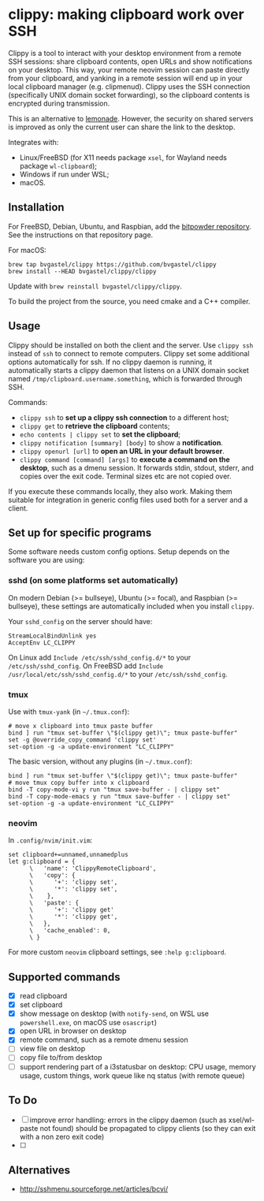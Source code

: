 # clippy: making clipboard work over SSH

Clippy is a tool to interact with your desktop environment from a remote SSH sessions: share clipboard contents, open URLs and show notifications on your desktop. This way, your remote neovim session can paste directly from your clipboard, and yanking in a remote session will end up in your local clipboard manager (e.g. clipmenud). Clippy uses the SSH connection (specifically UNIX domain socket forwarding), so the clipboard contents is encrypted during transmission.

This is an alternative to [lemonade](https://github.com/lemonade-command/lemonade). However, the security on shared servers is improved as only the current user can share the link to the desktop.

Integrates with:
- Linux/FreeBSD (for X11 needs package `xsel`, for Wayland needs package `wl-clipboard`);
- Windows if run under WSL;
- macOS.

## Installation
For FreeBSD, Debian, Ubuntu, and Raspbian, add the [bitpowder repository](https://bitpowder.com:2443/bitpowder/repo). See the instructions on that repository page.

For macOS:
```
brew tap bvgastel/clippy https://github.com/bvgastel/clippy
brew install --HEAD bvgastel/clippy/clippy
```
Update with `brew reinstall bvgastel/clippy/clippy`.


To build the project from the source, you need cmake and a C++ compiler.

## Usage

Clippy should be installed on both the client and the server. Use `clippy ssh` instead of `ssh` to connect to remote computers. Clippy set some additional options automatically for ssh.
If no clippy daemon is running, it automatically starts a clippy daemon that listens on a UNIX domain socket named `/tmp/clipboard.username.something`, which is forwarded through SSH.

Commands:
- `clippy ssh` to **set up a clippy ssh connection** to a different host;
- `clippy get` to **retrieve the clipboard** contents;
- `echo contents | clippy set` to **set the clipboard**;
- `clippy notification [summary] [body]` to show a **notification**.
- `clippy openurl [url]` to **open an URL in your default browser**.
- `clippy command [command] [args]` to **execute a command on the desktop**, such as a dmenu session. It forwards stdin, stdout, stderr, and copies over the exit code. Terminal sizes etc are not copied over.

If you execute these commands locally, they also work. Making them suitable for integration in generic config files used both for a server and a client.

## Set up for specific programs

Some software needs custom config options. Setup depends on the software you are using:

### sshd (on some platforms set automatically)

On modern Debian (>= bullseye), Ubuntu (>= focal), and Raspbian (>= bullseye), these settings are automatically included when you install `clippy`. 

Your `sshd_config` on the server should have:
```
StreamLocalBindUnlink yes
AcceptEnv LC_CLIPPY
```

On Linux add `Include /etc/ssh/sshd_config.d/*` to your `/etc/ssh/sshd_config`.
On FreeBSD add `Include /usr/local/etc/ssh/sshd_config.d/*` to your `/etc/ssh/sshd_config`.

### tmux
Use with `tmux-yank` (in `~/.tmux.conf`):
```
# move x clipboard into tmux paste buffer
bind ] run "tmux set-buffer \"$(clippy get)\"; tmux paste-buffer"
set -g @override_copy_command 'clippy set'
set-option -g -a update-environment "LC_CLIPPY"
```

The basic version, without any plugins (in `~/.tmux.conf`):
```
bind ] run "tmux set-buffer \"$(clippy get)\"; tmux paste-buffer"
# move tmux copy buffer into x clipboard
bind -T copy-mode-vi y run "tmux save-buffer - | clippy set"
bind -T copy-mode-emacs y run "tmux save-buffer - | clippy set"
set-option -g -a update-environment "LC_CLIPPY"
```

### neovim
In `.config/nvim/init.vim`:
```
set clipboard+=unnamed,unnamedplus
let g:clipboard = {
      \   'name': 'ClippyRemoteClipboard',
      \   'copy': {
      \      '+': 'clippy set',
      \      '*': 'clippy set',
      \    },
      \   'paste': {
      \      '+': 'clippy get'
      \      '*': 'clippy get',
      \   },
      \   'cache_enabled': 0,
      \ }
```

For more custom `neovim` clipboard settings, see `:help g:clipboard`.

## Supported commands

- [x] read clipboard
- [x] set clipboard
- [x] show message on desktop (with `notify-send`, on WSL use `powershell.exe`, on macOS use `osascript`)
- [x] open URL in browser on desktop
- [x] remote command, such as a remote dmenu session
- [ ] view file on desktop
- [ ] copy file to/from desktop
- [ ] support rendering part of a i3statusbar on desktop: CPU usage, memory usage, custom things, work queue like nq status (with remote queue)

## To Do
- [ ] improve error handling: errors in the clippy daemon (such as xsel/wl-paste not found) should be propagated to clippy clients (so they can exit with a non zero exit code)
- [ ] 

## Alternatives

- http://sshmenu.sourceforge.net/articles/bcvi/
